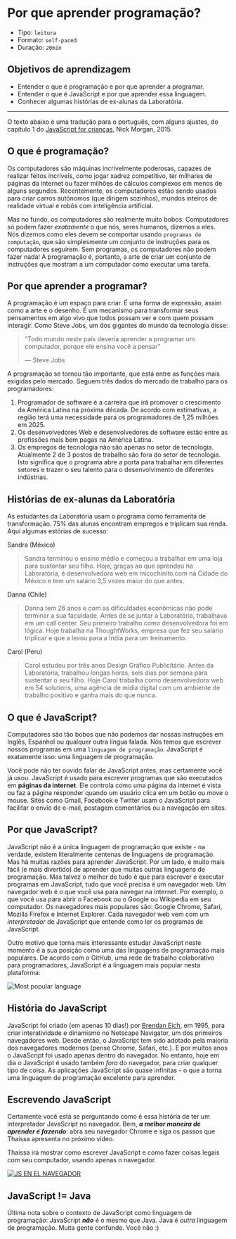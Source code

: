 # Por que aprender programação?

- Tipo: `leitura`
- Formato: `self-paced`
- Duração: `20min`

## Objetivos de aprendizagem

- Entender o que é programação e por que aprender a programar.
- Entender o que é JavaScript e por que aprender essa linguagem.
- Conhecer algumas histórias de ex-alunas da Laboratória.

***

O texto abaixo é uma tradução para o português, com alguns ajustes, do capítulo
1 do [JavaScript for crianças](http://pepa.holla.cz/wp-content/uploads/2015/11/JavaScript-for-Kids.pdf),
Nick Morgan, 2015.

## O que é programação?

Os computadores são máquinas incrivelmente poderosas, capazes de realizar feitos
incríveis, como jogar xadrez competitivo, ter milhares de páginas da internet ou
fazer milhões de cálculos complexos em menos de alguns segundos. Recentemente, os
computadores estão sendo usados para criar carros autônomos (que dirigem
sozinhos), mundos inteiros de realidade virtual e robôs com inteligência
artificial.

Mas no fundo, os computadores são realmente muito bobos. Computadores só podem
fazer _exatamente_ o que nós, seres humanos, dizemos a eles. Nós dizemos como
eles devem se comportar usando `programas de computação`, que são simplesmente
um conjunto de instruções para os computadores seguirem. Sem programas, os
computadores não podem fazer nada! A programação é, portanto, a arte de criar um
conjunto de instruções que mostram a um computador como executar uma tarefa.

## Por que aprender a programar?

A programação é um espaço para criar. É uma forma de expressão, assim como a
arte e o desenho. É um mecanismo para transformar seus pensamentos em algo vivo
que todos possam ver e com quem possam interagir. Como Steve Jobs, um dos
gigantes do mundo da tecnologia disse:

> "Todo mundo neste país deveria aprender a programar um computador, porque ele
> ensina você a pensar"
>
> — Steve Jobs

A programação se tornou tão importante, que está entre as funções mais exigidas
pelo mercado. Seguem três dados do mercado de trabalho para os programadores:

1. Programador de software é a carreira que irá promover o crescimento da América
   Latina na próxima década. De acordo com estimativas, a região terá uma
   necessidade para os programadores de 1,25 milhões em 2025.
2. Os desenvolvedores Web e desenvolvedores de software estão entre as
   profissões mais bem pagas na América Latina.
3. Os empregos de tecnologia não são apenas no setor de tecnologia. Atualmente
   2 de 3 postos de trabalho são fora do setor de tecnologia. Isto significa que
   o programa abre a porta para trabalhar em diferentes setores e trazer o seu
   talento para o desenvolvimento de diferentes indústrias.

## Histórias de ex-alunas da Laboratória

As estudantes da Laboratória usam o programa como ferramenta de transformação.
75% das alunas encontram empregos e triplicam sua renda. Aqui algumas estórias
de sucesso:

Sandra (México)

> Sandra terminou o ensino médio e começou a trabalhar em uma loja para
> sustentar seu filho. Hoje, graças ao que aprendeu na Laboratória, é
> desenvolvedora web em micochinito.com na Cidade do México e tem um salário 3,5
> vezes maior do que antes.

Danna (Chile)

> Danna tem 26 anos e com as dificuldades econômicas não pode terminar a sua
> faculdade. Antes de se juntar a Laboratória, trabalhava em um call center. Seu
> primeiro trabalho como desenvolvedora foi em lógica. Hoje trabalha na
> ThoughtWorks, empresa que fez seu salário triplicar e que a levou para a Índia
> para um treinamento.

Carol (Peru)

> Carol estudou por três anos Design Gráfico Publicitário. Antes da Laboratória,
> trabalhou longas horas, seis dias por semana para sustentar o seu filho. Hoje
> Carol trabalha como desenvolvedora web em 54 solutions, uma agência de mídia
> digital com um ambiente de trabalho positivo e ganha mais do que nunca.

## O que é JavaScript?

Computadores são tão bobos que não podemos dar nossas instruções em Inglês,
Espanhol ou qualquer outra língua falada. Nós temos que escrever nossos programas
em uma `linguagem de programação`. JavaScript é exatamente isso: uma linguagem
de programação.

Você pode não ter ouvido falar de JavaScript antes, mas certamente você já usou.
JavaScript é usado para escrever programas que são executados em **páginas da
internet**. Ele controla como uma página da internet é vista ou faz a página
responder quando um usuário clica em um botão ou move o mouse. Sites como Gmail,
Facebook e Twitter usam o JavaScript para facilitar o envio de e-mail, postagem
comentários ou a navegação em sites.

## Por que JavaScript?

JavaScript não é a única linguagem de programação que existe - na verdade,
existem literalmente centenas de linguagens de programação. Mas há muitas razões
para aprender JavaScript. Por um lado, é muito mais fácil (e mais divertido) de
aprender que muitas outras linguagens de programação. Mas talvez o melhor de
tudo é que para escrever e executar programas em JavaScript, tudo que você
precisa é um navegador web. Um navegador web é o que você usa para navegar na
internet. Por exemplo, o que você usa para abrir o Facebook ou o Google ou
Wikipedia em seu computador. Os navegadores mais populares são: Google Chrome,
Safari, Mozilla Firefox e Internet Explorer. Cada navegador web vem com um
_interpretador_ de JavaScript que entende como ler os programas de JavaScript.

Outro motivo que torna mais interessante estudar JavaScript neste momento é a
sua posição como uma das linguagens de programação mais populares. De acordo com
o GitHub, uma rede de trabalho colaborativo para programadores, JavaScript é a
linguagem mais popular nesta plataforma:

![Most popular language](https://adtmag.com/articles/2015/08/20/~/media/ECG/adtmag/Images/2015/08/github_languages.jpg)

## História do JavaScript

JavaScript foi criado (em apenas 10 dias!) por [Brendan Eich](https://en.wikipedia.org/wiki/Brendan_Eich),
em 1995, para criar interatividade e dinamismo no Netscape Navigator, um dos
primeiros navegadores web. Desde então, o JavaScript tem sido adotado pela maioria
dos navegadores modernos (pense Chrome, Safari, etc.). E por muitos anos o
JavaScript foi usado apenas dentro do navegador. No entanto, hoje em dia o
JavaScript é usado também _fora_ do navegador, para criar qualquer tipo de
coisa. As aplicações JavaScript são quase infinitas - o que a torna uma
linguagem de programação excelente para aprender.

## Escrevendo JavaScript

Certamente você está se perguntando como é essa história de ter um interpretador
JavaScript no navegador. Bem, _**a melhor maneira de aprender é fazendo**_: abra
seu navegador Chrome e siga os passos que Thaissa apresenta no próximo vídeo.

Thaissa irá mostrar como escrever JavaScript e como fazer coisas legais com seu
computador, usando apenas o navegador.

[![JS EN EL NAVEGADOR](https://i.ytimg.com/vi/vOMPVz22E2s/0.jpg)](https://youtu.be/vOMPVz22E2s)

## JavaScript != Java

Última nota sobre o contexto de JavaScript como linguagem de programação: JavaScript
_**não**_ é o mesmo que Java. Java é _outra_ linguagem de programação. Muita gente
confunde. Você não :)
